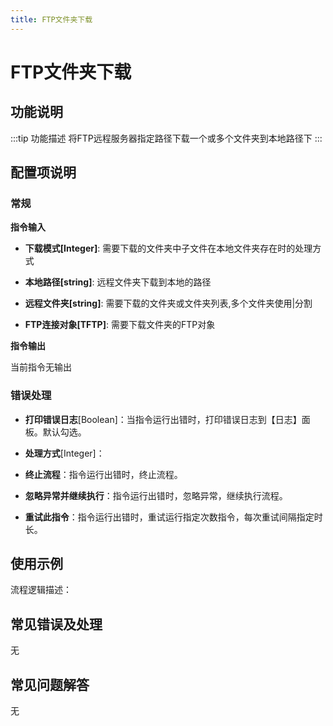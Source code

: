 ```yaml
---
title: FTP文件夹下载
---
```


# FTP文件夹下载

## 功能说明

:::tip 功能描述
将FTP远程服务器指定路径下载一个或多个文件夹到本地路径下
:::

## 配置项说明

### 常规

**指令输入**

- **下载模式[Integer]**: 需要下载的文件夹中子文件在本地文件夹存在时的处理方式

- **本地路径[string]**: 远程文件夹下载到本地的路径

- **远程文件夹[string]**: 需要下载的文件夹或文件夹列表,多个文件夹使用|分割

- **FTP连接对象[TFTP]**: 需要下载文件夹的FTP对象


**指令输出**

当前指令无输出

### 错误处理

- **打印错误日志**[Boolean]：当指令运行出错时，打印错误日志到【日志】面板。默认勾选。

- **处理方式**[Integer]：

 - **终止流程**：指令运行出错时，终止流程。

 - **忽略异常并继续执行**：指令运行出错时，忽略异常，继续执行流程。

 - **重试此指令**：指令运行出错时，重试运行指定次数指令，每次重试间隔指定时长。

## 使用示例

流程逻辑描述：

## 常见错误及处理

无

## 常见问题解答

无

